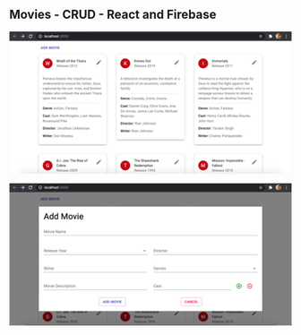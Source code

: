 ## Movies - CRUD - React and Firebase

![alt movies Grid view](https://github.com/sharadkalya/sample-images/blob/master/screenshots/movies-grid.png)

![alt add movie form](https://github.com/sharadkalya/sample-images/blob/master/screenshots/add-movie-form.png)

